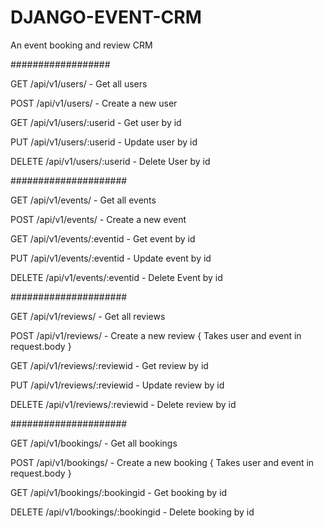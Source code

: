 # DJANGO-EVENT-CRM
An event booking and review CRM

##################

GET /api/v1/users/  - Get all users

POST /api/v1/users/  - Create a new user

GET  /api/v1/users/:userid - Get user by id

PUT  /api/v1/users/:userid - Update user by id

DELETE  /api/v1/users/:userid - Delete User by id

#####################

GET /api/v1/events/  - Get all events

POST /api/v1/events/  - Create a new event

GET  /api/v1/events/:eventid - Get event by id

PUT  /api/v1/events/:eventid - Update event by id

DELETE  /api/v1/events/:eventid - Delete Event by id

#####################


GET /api/v1/reviews/  - Get all reviews

POST /api/v1/reviews/  - Create a new review { Takes user and event in request.body }

GET  /api/v1/reviews/:reviewid - Get review by id

PUT  /api/v1/reviews/:reviewid - Update review by id

DELETE  /api/v1/reviews/:reviewid - Delete review by id

#####################

GET /api/v1/bookings/  - Get all bookings

POST /api/v1/bookings/  - Create a new booking { Takes user and event in request.body }

GET  /api/v1/bookings/:bookingid - Get booking by id

DELETE  /api/v1/bookings/:bookingid - Delete booking by id
